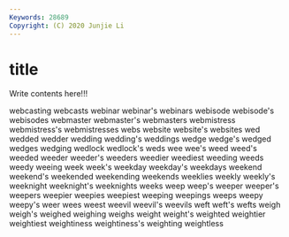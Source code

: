```yaml
---
Keywords: 28689
Copyright: (C) 2020 Junjie Li
---
```


# title

Write contents here!!!
 
webcasting 
webcasts 
webinar
webinar's 
webinars 
webisode 
webisode's 
webisodes 
webmaster 
webmaster's 
webmasters 
webmistress 
webmistress's
webmistresses 
webs 
website 
website's 
websites 
wed 
wedded 
wedder 
wedding 
wedding's
weddings 
wedge 
wedge's 
wedged 
wedges 
wedging 
wedlock 
wedlock's 
weds 
wee
wee's 
weed 
weed's 
weeded 
weeder 
weeder's 
weeders 
weedier 
weediest 
weeding
weeds 
weedy 
weeing 
week 
week's 
weekday 
weekday's 
weekdays 
weekend 
weekend's
weekended 
weekending 
weekends 
weeklies 
weekly 
weekly's 
weeknight 
weeknight's 
weeknights 
weeks
weep 
weep's 
weeper 
weeper's 
weepers 
weepier 
weepies 
weepiest 
weeping 
weepings
weeps 
weepy 
weepy's 
weer 
wees 
weest 
weevil 
weevil's 
weevils 
weft
weft's 
wefts 
weigh 
weigh's 
weighed 
weighing 
weighs 
weight 
weight's 
weighted
weightier 
weightiest 
weightiness 
weightiness's 
weighting 
weightless 

